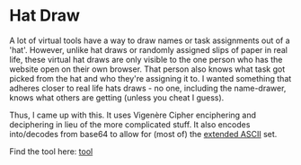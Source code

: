 # Hat Draw
A lot of virtual tools have a way to draw names or task assignments out of a 'hat'. However, unlike hat draws or randomly assigned slips of paper in real life, these virtual hat draws are only visible to the one person who has the website open on their own browser. That person also knows what task got picked from the hat and who they're assigning it to. I wanted something that adheres closer to real life hats draws - no one, including the name-drawer, knows what others are getting (unless you cheat I guess).</p>
    
Thus, I came up with this. It uses Vigenère Cipher enciphering and deciphering in lieu of the more complicated stuff. It also encodes into/decodes from base64 to allow for (most of) the [extended ASCII](ascii-code.com/) set.

Find the tool here: [tool](https://asterfialla.com/ciphered-hat-draw/)